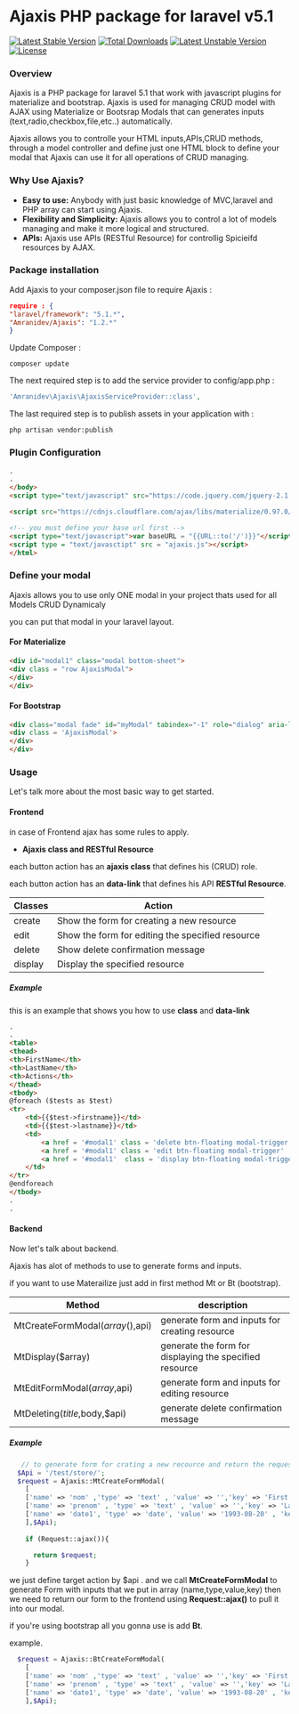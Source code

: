 # Ajaxis PHP package for laravel v5.1
[![Latest Stable Version](https://poser.pugx.org/amranidev/ajaxis/v/stable)](https://packagist.org/packages/amranidev/ajaxis) [![Total Downloads](https://poser.pugx.org/amranidev/ajaxis/downloads)](https://packagist.org/packages/amranidev/ajaxis)
[![Latest Unstable Version](https://poser.pugx.org/amranidev/ajaxis/v/unstable)](https://packagist.org/packages/amranidev/ajaxis)
[![License](https://poser.pugx.org/amranidev/ajaxis/license)](https://packagist.org/packages/amranidev/ajaxis)
### Overview ###
Ajaxis is a PHP package for laravel 5.1 that work with javascript plugins for materialize and bootstrap.
Ajaxis is used for managing CRUD model with AJAX using Materialize or Bootsrap Modals
that can generates inputs (text,radio,checkbox,file,etc..) automatically.

Ajaxis allows you to controlle your HTML inputs,APIs,CRUD methods, through a model controller and define just one HTML block to define your modal that Ajaxis can use it for all operations of CRUD managing.

### Why Use Ajaxis? ###
+ **Easy to use:** Anybody with just basic knowledge of MVC,laravel and PHP array can start using Ajaxis.
+ **Flexibility and Simplicity:** Ajaxis allows you to control a lot of models managing and make it more logical and structured.
+ **APIs:** Ajaxis use APIs (RESTful Resource) for controllig Spicieifd resources by AJAX.

### Package installation ###

Add Ajaxis to your composer.json file to require Ajaxis :
```json
require : {
"laravel/framework": "5.1.*",
"Amranidev/Ajaxis": "1.2.*"
}
```

Update Composer :
```
composer update
```

The next required step is to add the service provider to config/app.php :
```php
'Amranidev\Ajaxis\AjaxisServiceProvider::class',
```

The last required step is to publish assets in your application with :
```
php artisan vendor:publish
```
### Plugin Configuration ###

```html
.
.
</body>
<script type="text/javascript" src="https://code.jquery.com/jquery-2.1.1.min.js"></script>

<script src="https://cdnjs.cloudflare.com/ajax/libs/materialize/0.97.0/js/materialize.min.js"></script>

<!-- you must define your base url first -->
<script type="text/javascript">var baseURL = "{{URL::to('/')}}"</script>
<script type = "text/javasctipt" src = "ajaxis.js"></script>
</html>
```
### Define your modal ###
Ajaxis allows you to use only ONE modal in your project thats used for all Models CRUD Dynamicaly

you can put that modal in your laravel layout.
#### For Materialize ####
```html
<div id="modal1" class="modal bottom-sheet">
<div class = "row AjaxisModal">
</div>
</div>
```
#### For Bootstrap ####
```html
<div class="modal fade" id="myModal" tabindex="-1" role="dialog" aria-labelledby="myModalLabel">
<div class = 'AjaxisModal'>
</div>
</div>
```
### Usage ###
Let's talk more about the most basic way to get started.

#### Frontend ####
in case of Frontend ajax has some rules to apply.

+ **Ajaxis class and RESTful Resource**

each button action has an **ajaxis class** that defines his (CRUD) role.

each button action has an **data-link** that defines his API **RESTful Resource**.

Classes   |  Action
--------- |  ------------------------------------------------
create    |  Show the form for creating a new resource
edit      |  Show the form for editing the specified resource
delete    |  Show delete confirmation message
display   |  Display the specified resource

##### Example #####

this is an example that shows you how to use **class** and **data-link** 

```html
.
.
<table>
<thead>
<th>FirstName</th>
<th>LastName</th>
<th>Actions</th>
</thead>
<tbody>
@foreach ($tests as $test)
<tr>
    <td>{{$test->firstname}}</td>
    <td>{{$test->lastname}}</td>
    <td>
        <a href = '#modal1' class = 'delete btn-floating modal-trigger' data-link = '/test/{{$test->id}}/delete/'>Delete</a>
        <a href = '#modal1' class = 'edit btn-floating modal-trigger'  data-link = '/test/{{$test->id}}/edit/'>Edit</a>
        <a href = '#modal1'  class = 'display btn-floating modal-trigger'  data-link = '/test/{{$test->id}}/show/'>Display</a>
    </td>
</tr>
@endforeach
</tbody>
.
.

```

#### Backend ####

Now let's talk about backend.

Ajaxis has alot of methods to use to generate forms and inputs.

if you want to use Materailize just add in first method Mt or Bt (bootstrap).

Method                             |  description
---------------------------------- |  ------------------------------------------------
MtCreateFormModal($array(),$api)   |  generate form and inputs for creating resource
MtDisplay($array)                  |  generate the form for displaying the specified resource
MtEditFormModal($array,$api)       |  generate form and inputs for editing resource
MtDeleting($title,$body,$api)      |  generate delete confirmation message

##### Example #####

```php
   // to generate form for crating a new recource and return the request to the frontend
  $Api = '/test/store/';
  $request = Ajaxis::MtCreateFormModal(
    [
    ['name' => 'nom' ,'type' => 'text' , 'value' => '','key' => 'First name :' ],
    ['name' => 'prenom' , 'type' => 'text' , 'value' => '','key' => 'Lastname :'],
    ['name' => 'date1', 'type' => 'date', 'value' => '1993-08-20' , 'key' => 'datePicker']
    ],$Api);
         
    if (Request::ajax()){

      return $request;
    }

```
we just define target action by $api . and we call **MtCreateFormModal** to generate Form with inputs that we put in array (name,type,value,key)
then we need to return our form to the frontend using **Request::ajax()** to pull it into our modal.

if you're using bootstrap all you gonna use is add **Bt**.

example.

```php
  $request = Ajaxis::BtCreateFormModal(
    [
    ['name' => 'nom' ,'type' => 'text' , 'value' => '','key' => 'First name :' ],
    ['name' => 'prenom' , 'type' => 'text' , 'value' => '','key' => 'Lastname :'],
    ['name' => 'date1', 'type' => 'date', 'value' => '1993-08-20' , 'key' => 'datePicker']
    ],$Api);
```